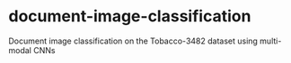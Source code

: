 # document-image-classification
Document image classification on the Tobacco-3482 dataset using multi-modal CNNs
